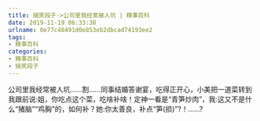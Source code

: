 ```yaml
---
title: 搞笑段子->公司里我经常被人坑 | 糗事百科
date: 2019-11-19 06:33:38
urlname: 0e77c48491d0e853eb2dbcad74193ee2
tags: 
- 糗事百科
categories:
- 糗事百科
- 搞笑段子
---
```

公司里我经常被人坑……割……同事结婚答谢宴，吃得正开心，小美把一道菜转到我跟前说:姐，你吃点这个菜，吃啥补啥！定神一看是“青笋炒肉”，我:这又不是什么“猪脑”“鸡胸”的，如何补？她:你太善良，补点“笋(损)”?！……?


